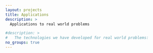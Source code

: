 ```yaml
---
layout: projects
title: Applications
description: >
  Applications to real world problems

#description: > 
#	The technologies we have developed for real world problems:
no_groups: true
---
```


